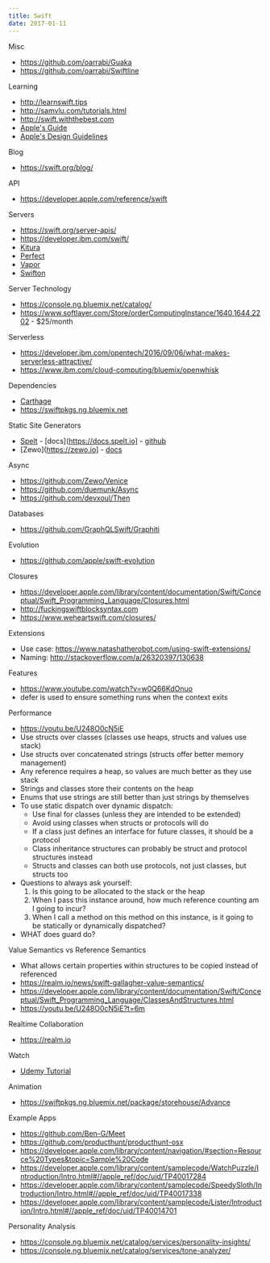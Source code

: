 ```yaml
---
title: Swift
date: 2017-01-11
---
```


Misc

- <https://github.com/oarrabi/Guaka>
- <https://github.com/oarrabi/Swiftline>

Learning

- <http://learnswift.tips>
- <http://samvlu.com/tutorials.html>
- <http://swift.withthebest.com>
- [Apple's Guide](https://developer.apple.com/library/content/documentation/Swift/Conceptual/Swift_Programming_Language/TheBasics.html#//apple_ref/doc/uid/TP40014097-CH5-ID309)
- [Apple's Design Guidelines](https://swift.org/documentation/api-design-guidelines/)

Blog

- <https://swift.org/blog/>

API

- <https://developer.apple.com/reference/swift>

Servers

- <https://swift.org/server-apis/>
- <https://developer.ibm.com/swift/>
- [Kitura](http://www.kitura.io)
- [Perfect](http://perfect.org)
- [Vapor](https://vapor.codes)
- [Swifton](https://github.com/necolt/Swifton)

Server Technology

- <https://console.ng.bluemix.net/catalog/>
- <https://www.softlayer.com/Store/orderComputingInstance/1640,1644,2202> - $25/month

Serverless

- <https://developer.ibm.com/opentech/2016/09/06/what-makes-serverless-attractive/>
- <https://www.ibm.com/cloud-computing/bluemix/openwhisk>

Dependencies

- [Carthage](https://github.com/Carthage/Carthage)
- <https://swiftpkgs.ng.bluemix.net>

Static Site Generators

- [Spelt](https://spelt.io) - [docs](https://docs.spelt.io] - [github](https://github.com/njdehoog/Spelt)
- [Zewo](https://zewo.io] - [docs](https://docs.zewo.io)

Async

- <https://github.com/Zewo/Venice>
- <https://github.com/duemunk/Async>
- <https://github.com/devxoul/Then>

Databases

- <https://github.com/GraphQLSwift/Graphiti>

Evolution

- <https://github.com/apple/swift-evolution>

Closures

- <https://developer.apple.com/library/content/documentation/Swift/Conceptual/Swift_Programming_Language/Closures.html>
- <http://fuckingswiftblocksyntax.com>
- <https://www.weheartswift.com/closures/>

Extensions

- Use case: https://www.natashatherobot.com/using-swift-extensions/ 
- Naming: http://stackoverflow.com/a/26320397/130638

Features

- <https://www.youtube.com/watch?v=w0Q66KdOnuo>
- defer is used to ensure something runs when the context exits

Performance

- <https://youtu.be/U248O0cN5iE>
- Use structs over classes (classes use heaps, structs and values use stack)
- Use structs over concatenated strings (structs offer better memory management)
- Any reference requires a heap, so values are much better as they use stack
- Strings and classes store their contents on the heap
- Enums that use strings are still better than just strings by themselves
- To use static dispatch over dynamic dispatch:
  - Use final for classes (unless they are intended to be extended)
  - Avoid using classes when structs or protocols will do
  - If a class just defines an interface for future classes, it should be a protocol
  - Class inheritance structures can probably be struct and protocol structures instead
  - Structs and classes can both use protocols, not just classes, but structs too
- Questions to always ask yourself:
  1. Is this going to be allocated to the stack or the heap
  2. When I pass this instance around, how much reference counting am I going to incur?
  3. When I call a method on this method on this instance, is it going to be statically or dynamically dispatched?
- WHAT does guard do?

Value Semantics vs Reference Semantics
- What allows certain properties within structures to be copied instead of referenced
- <https://realm.io/news/swift-gallagher-value-semantics/>
- <https://developer.apple.com/library/content/documentation/Swift/Conceptual/Swift_Programming_Language/ClassesAndStructures.html>
- <https://youtu.be/U248O0cN5iE?t=6m>

Realtime Collaboration

- <https://realm.io>

Watch

- [Udemy Tutorial](https://www.udemy.com/apple-watch-tutorial/?couponCode=APPLE-WATCH-LIMITED)

Animation

- <https://swiftpkgs.ng.bluemix.net/package/storehouse/Advance>

Example Apps

- <https://github.com/Ben-G/Meet>
- <https://github.com/producthunt/producthunt-osx>
- <https://developer.apple.com/library/content/navigation/#section=Resource%20Types&topic=Sample%20Code>
- <https://developer.apple.com/library/content/samplecode/WatchPuzzle/Introduction/Intro.html#//apple_ref/doc/uid/TP40017284>
- <https://developer.apple.com/library/content/samplecode/SpeedySloth/Introduction/Intro.html#//apple_ref/doc/uid/TP40017338>
- <https://developer.apple.com/library/content/samplecode/Lister/Introduction/Intro.html#//apple_ref/doc/uid/TP40014701>

Personality Analysis

- <https://console.ng.bluemix.net/catalog/services/personality-insights/>
- <https://console.ng.bluemix.net/catalog/services/tone-analyzer/>
